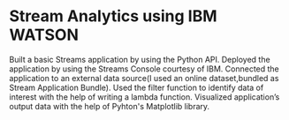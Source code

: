 # Stream Analytics using IBM WATSON
Built a basic Streams application by using the Python API.
Deployed the application by using the Streams Console courtesy of IBM.
Connected the  application to an external data source(I used an online dataset,bundled as Stream Application Bundle).
Used the filter function to identify data of interest with the help of writing a lambda function.
Visualized application’s output data with the help of Pyhton's Matplotlib library.

